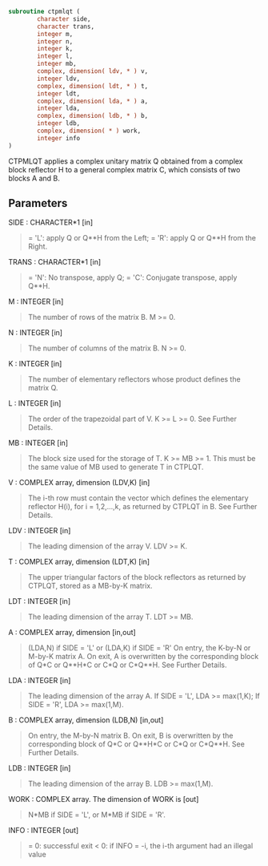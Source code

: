 ```fortran
subroutine ctpmlqt (
        character side,
        character trans,
        integer m,
        integer n,
        integer k,
        integer l,
        integer mb,
        complex, dimension( ldv, * ) v,
        integer ldv,
        complex, dimension( ldt, * ) t,
        integer ldt,
        complex, dimension( lda, * ) a,
        integer lda,
        complex, dimension( ldb, * ) b,
        integer ldb,
        complex, dimension( * ) work,
        integer info
)
```

CTPMLQT applies a complex unitary matrix Q obtained from a
complex block reflector H to a general
complex matrix C, which consists of two blocks A and B.

## Parameters
SIDE : CHARACTER\*1 [in]
> = 'L': apply Q or Q\*\*H from the Left;
> = 'R': apply Q or Q\*\*H from the Right.

TRANS : CHARACTER\*1 [in]
> = 'N':  No transpose, apply Q;
> = 'C':  Conjugate transpose, apply Q\*\*H.

M : INTEGER [in]
> The number of rows of the matrix B. M >= 0.

N : INTEGER [in]
> The number of columns of the matrix B. N >= 0.

K : INTEGER [in]
> The number of elementary reflectors whose product defines
> the matrix Q.

L : INTEGER [in]
> The order of the trapezoidal part of V.
> K >= L >= 0.  See Further Details.

MB : INTEGER [in]
> The block size used for the storage of T.  K >= MB >= 1.
> This must be the same value of MB used to generate T
> in CTPLQT.

V : COMPLEX array, dimension (LDV,K) [in]
> The i-th row must contain the vector which defines the
> elementary reflector H(i), for i = 1,2,...,k, as returned by
> CTPLQT in B.  See Further Details.

LDV : INTEGER [in]
> The leading dimension of the array V. LDV >= K.

T : COMPLEX array, dimension (LDT,K) [in]
> The upper triangular factors of the block reflectors
> as returned by CTPLQT, stored as a MB-by-K matrix.

LDT : INTEGER [in]
> The leading dimension of the array T.  LDT >= MB.

A : COMPLEX array, dimension [in,out]
> (LDA,N) if SIDE = 'L' or
> (LDA,K) if SIDE = 'R'
> On entry, the K-by-N or M-by-K matrix A.
> On exit, A is overwritten by the corresponding block of
> Q\*C or Q\*\*H\*C or C\*Q or C\*Q\*\*H.  See Further Details.

LDA : INTEGER [in]
> The leading dimension of the array A.
> If SIDE = 'L', LDA >= max(1,K);
> If SIDE = 'R', LDA >= max(1,M).

B : COMPLEX array, dimension (LDB,N) [in,out]
> On entry, the M-by-N matrix B.
> On exit, B is overwritten by the corresponding block of
> Q\*C or Q\*\*H\*C or C\*Q or C\*Q\*\*H.  See Further Details.

LDB : INTEGER [in]
> The leading dimension of the array B.
> LDB >= max(1,M).

WORK : COMPLEX array. The dimension of WORK is [out]
> N\*MB if SIDE = 'L', or  M\*MB if SIDE = 'R'.

INFO : INTEGER [out]
> = 0:  successful exit
> < 0:  if INFO = -i, the i-th argument had an illegal value
